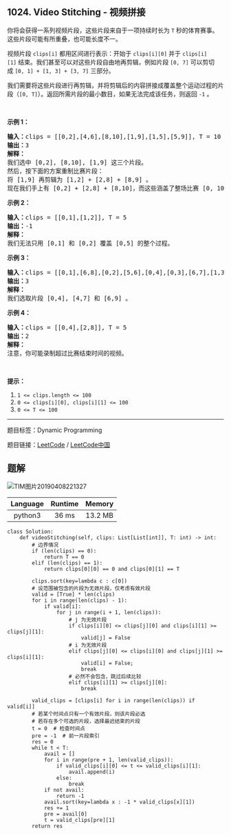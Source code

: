 ## 1024. Video Stitching - 视频拼接

<!--If you want to use the English description, use `question.content` instead-->

<p>你将会获得一系列视频片段，这些片段来自于一项持续时长为&nbsp;<code>T</code>&nbsp;秒的体育赛事。这些片段可能有所重叠，也可能长度不一。</p>

<p>视频片段&nbsp;<code>clips[i]</code>&nbsp;都用区间进行表示：开始于&nbsp;<code>clips[i][0]</code>&nbsp;并于&nbsp;<code>clips[i][1]</code>&nbsp;结束。我们甚至可以对这些片段自由地再剪辑，例如片段&nbsp;<code>[0, 7]</code>&nbsp;可以剪切成&nbsp;<code>[0, 1] +&nbsp;[1, 3] + [3, 7]</code>&nbsp;三部分。</p>

<p>我们需要将这些片段进行再剪辑，并将剪辑后的内容拼接成覆盖整个运动过程的片段（<code>[0, T]</code>）。返回所需片段的最小数目，如果无法完成该任务，则返回&nbsp;<code>-1</code> 。</p>

<p>&nbsp;</p>

<p><strong>示例 1：</strong></p>

<pre><strong>输入：</strong>clips = [[0,2],[4,6],[8,10],[1,9],[1,5],[5,9]], T = 10
<strong>输出：</strong>3
<strong>解释：</strong>
我们选中 [0,2], [8,10], [1,9] 这三个片段。
然后，按下面的方案重制比赛片段：
将 [1,9] 再剪辑为 [1,2] + [2,8] + [8,9] 。
现在我们手上有 [0,2] + [2,8] + [8,10]，而这些涵盖了整场比赛 [0, 10]。
</pre>

<p><strong>示例 2：</strong></p>

<pre><strong>输入：</strong>clips = [[0,1],[1,2]], T = 5
<strong>输出：</strong>-1
<strong>解释：</strong>
我们无法只用 [0,1] 和 [0,2] 覆盖 [0,5] 的整个过程。
</pre>

<p><strong>示例 3：</strong></p>

<pre><strong>输入：</strong>clips = [[0,1],[6,8],[0,2],[5,6],[0,4],[0,3],[6,7],[1,3],[4,7],[1,4],[2,5],[2,6],[3,4],[4,5],[5,7],[6,9]], T = 9
<strong>输出：</strong>3
<strong>解释： </strong>
我们选取片段 [0,4], [4,7] 和 [6,9] 。
</pre>

<p><strong>示例 4：</strong></p>

<pre><strong>输入：</strong>clips = [[0,4],[2,8]], T = 5
<strong>输出：</strong>2
<strong>解释：</strong>
注意，你可能录制超过比赛结束时间的视频。
</pre>

<p>&nbsp;</p>

<p><strong>提示：</strong></p>

<ol>
	<li><code>1 &lt;= clips.length &lt;= 100</code></li>
	<li><code>0 &lt;= clips[i][0], clips[i][1] &lt;= 100</code></li>
	<li><code>0 &lt;= T &lt;= 100</code></li>
</ol>



-----

题目标签：Dynamic Programming

题目链接：[LeetCode](https://leetcode.com/problems/video-stitching/description/)  /  [LeetCode中国](https://leetcode-cn.com/problems/video-stitching/description/)

## 题解

![TIM图片20190408221327](https://user-images.githubusercontent.com/9983385/55730861-b3f90800-5a4b-11e9-83fa-68666ee1d744.jpg)

| Language | Runtime | Memory |
|:---:|:---:|:---:|
| python3  | 36  ms | 13.2 MB |

```python3
class Solution:
    def videoStitching(self, clips: List[List[int]], T: int) -> int:
        # 边界情况
        if (len(clips) == 0):
            return T == 0
        elif (len(clips) == 1):
            return clips[0][0] == 0 and clips[0][1] == T

        clips.sort(key=lambda c : c[0])
        # 设范围被包含的片段为无效片段，仅考虑有效片段
        valid = [True] * len(clips)
        for i in range(len(clips) - 1):
            if valid[i]:
                for j in range(i + 1, len(clips)):
                    # j 为无效片段
                    if clips[i][0] <= clips[j][0] and clips[i][1] >= clips[j][1]:
                        valid[j] = False
                    # i 为无效片段
                    elif clips[j][0] <= clips[i][0] and clips[j][1] >= clips[i][1]:
                        valid[i] = False;
                        break
                    # 必然不会包含，跳过后续比较
                    elif clips[i][1] >= clips[j][0]:
                        break
        
        valid_clips = [clips[i] for i in range(len(clips)) if valid[i]]
        # 若某个时间点只有一个有效片段，则该片段必选
        # 若存在多个可选的片段，选择最迟结束的片段
        t = 0  # 检查时间点
        pre = -1  # 前一片段索引
        res = 0
        while t < T:
            avail = []
            for i in range(pre + 1, len(valid_clips)):
                if valid_clips[i][0] <= t <= valid_clips[i][1]:
                    avail.append(i)
                else:
                    break
            if not avail:
                return -1
            avail.sort(key=lambda x : -1 * valid_clips[x][1])
            res += 1
            pre = avail[0]
            t = valid_clips[pre][1]
        return res
```
